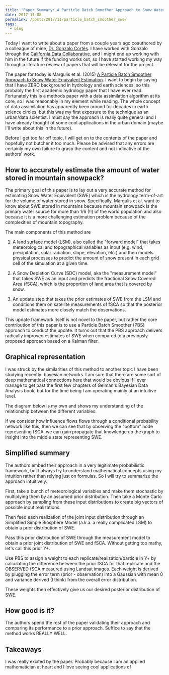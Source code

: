 ```yaml
---
title: 'Paper Summary: A Particle Batch Smoother Approach to Snow Water Equivalent Estimation'
date: 2017-11-08
permalink: /posts/2017/11/particle_batch_smoother_swe/
tags:
  - blog
---
```


Today I want to write about a paper from a couple years ago coauthored by a colleague of mine, [Dr. Gonzalo Cortés](http://www.cee.ucla.edu/profile-cortes/). I have worked with Gonzalo through the [California Data Collaborative](http://californiadatacollaborative.org/), and I might end up working with him in the future if the funding works out, so I have started working my way through a literature review of papers that will be relevant for the project.

The paper for today is Margulis et al. (2015) [A Particle Batch Smoother Approach to Snow Water Equivalent Estimation](http://journals.ametsoc.org/doi/abs/10.1175/JHM-D-14-0177.1). I want to begin by saying that I have ZERO background in hydrology and earth sciences, so this probably the first academic hydrology paper that I have ever read. Fortunately this is a methods paper with a data assimilation algorithm at its core, so I was reasonably in my element while reading. The whole concept of data assimilation has apparently been around for decades in earth science circles, but this was my first exposure to the technique as an urban/data scientist. I must say the approach is really quite general and I have already thought of some cool applications in the urban domain (maybe I'll write about this in the future).

Before I get too far off topic, I will get on to the contents of the paper and hopefully not butcher it too much. Please be advised that any errors are certainly my own failure to grasp the content and not indicative of the authors' work.

## How to accurately estimate the amount of water stored in mountain snowpack?

The primary goal of this paper is to lay out a very accurate method for estimating Snow Water Equivalent (SWE) which is the hydrology term-of-art for the volume of water stored in snow. Specifically, Margulis et al. want to know about SWE stored in mountains because mountain snowpack is the primary water source for more than 1/6 (!!) of the world population and also because it is a more challenging estimation problem because of the complexities of mountain topography.

The main components of this method are

1. A land surface model (LSM), also called the "forward model" that takes meteorological and topographical variables as input (e.g. wind, precipitation, solar radiation, slope, elevation, etc.) and then models physical processes to predict the amount of snow present in each grid cell of the simulation at a given time.

2. A Snow Depletion Curve (SDC) model, aka the "measurement model" that takes SWE as an input and predicts the fractional Snow Covered Area (fSCA), which is the proportion of land area that is covered by snow.

3. An update step that takes the prior estimates of SWE from the LSM and conditions them on satellite measurements of fSCA so that the posterior model estimates more closely match the observations.

This update framework itself is not novel to the paper, but rather the core contribution of this paper is to use a Particle Batch Smoother (PBS) approach to conduct the update. It turns out that the PBS approach delivers radically improved estimates of SWE when compared to a previously proposed approach based on a Kalman filter.

## Graphical representation 

I was struck by the similarities of this method to another topic I have been studying recently: bayesian networks. I am sure that there are some sort of deep mathematical connections here that would be obvious if I ever manage to get past the first few chapters of Gelman's Bayesian Data Analysis book, but for the time being I am operating mainly at an intuitive level.

The diagram below is my own and shows my understanding of the relationship between the different variables.

If we consider how influence flows flows through a conditional probability network like this, then we can see that by observing the "bottom" node representing fSCA, we can gain propagate that knowledge up the graph to insight into the middle state representing SWE.

## Simplified summary

The authors embed their approach in a very legitimate probabilistic framework, but I always try to understand mathematical concepts using my intuition rather than relying just on formulas. So I will try to summarize the approach intuitively.

First, take a bunch of meteorological variables and make them stochastic by multiplying them by an assumed prior distribution. Then take a Monte Carlo approach by sampling from these input distributions to create big vectors of possible input realizations.

Then feed each realization of the joint input distribution through an Simplified Simple Biosphere Model (a.k.a. a really complicated LSM) to obtain a prior distribution of SWE.

Pass this prior distribution of SWE through the measurement model to obtain a prior joint distribution of SWE and fSCA. Without getting too mathy, let's call this prior Y+.

Use PBS to assign a weight to each replicate/realization/particle in Y+ by calculating the difference between the prior fSCA for that replicate and the OBSERVED fSCA measured using Landsat images. Each weight is derived by plugging the error term (prior - observation) into a Gaussian with mean 0 and variance derived (I think) from the overall error distribution. 

These weights then effectively give us our desired posterior distribution of SWE.

## How good is it?

The authors spend the rest of the paper validating their approach and comparing its performance to a prior approach. Suffice to say that the method works REALLY WELL.

## Takeaways

I was really excited by the paper. Probably because I am an applied mathematician at heart and I love seeing cool applications of 





 
